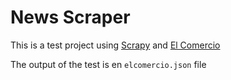 # News Scraper

This is a test project using [Scrapy](scrapy.org) and [El Comercio](http://elcomercio.pe/archivo/2016-05-08)

The output of the test is en `elcomercio.json` file